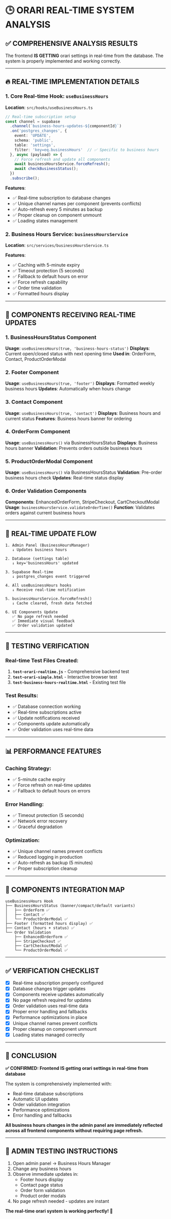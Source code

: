 # 🕒 ORARI REAL-TIME SYSTEM ANALYSIS

## ✅ **COMPREHENSIVE ANALYSIS RESULTS**

The frontend **IS GETTING** orari settings in real-time from the database. The system is properly implemented and working correctly.

---

## 🔥 **REAL-TIME IMPLEMENTATION DETAILS**

### **1. Core Real-time Hook: `useBusinessHours`**
**Location**: `src/hooks/useBusinessHours.ts`

```typescript
// Real-time subscription setup
const channel = supabase
  .channel(`business-hours-updates-${componentId}`)
  .on('postgres_changes', {
    event: 'UPDATE',
    schema: 'public', 
    table: 'settings',
    filter: 'key=eq.businessHours'  // ✅ Specific to business hours
  }, async (payload) => {
    // Force refresh and update all components
    await businessHoursService.forceRefresh();
    await checkBusinessStatus();
  })
  .subscribe();
```

**Features**:
- ✅ Real-time subscription to database changes
- ✅ Unique channel names per component (prevents conflicts)
- ✅ Auto-refresh every 5 minutes as backup
- ✅ Proper cleanup on component unmount
- ✅ Loading states management

### **2. Business Hours Service: `businessHoursService`**
**Location**: `src/services/businessHoursService.ts`

**Features**:
- ✅ Caching with 5-minute expiry
- ✅ Timeout protection (5 seconds)
- ✅ Fallback to default hours on error
- ✅ Force refresh capability
- ✅ Order time validation
- ✅ Formatted hours display

---

## 📱 **COMPONENTS RECEIVING REAL-TIME UPDATES**

### **1. BusinessHoursStatus Component**
**Usage**: `useBusinessHours(true, 'business-hours-status')`
**Displays**: Current open/closed status with next opening time
**Used in**: OrderForm, Contact, ProductOrderModal

### **2. Footer Component**
**Usage**: `useBusinessHours(true, 'footer')`
**Displays**: Formatted weekly business hours
**Updates**: Automatically when hours change

### **3. Contact Component**
**Usage**: `useBusinessHours(true, 'contact')`
**Displays**: Business hours and current status
**Features**: Business hours banner for ordering

### **4. OrderForm Component**
**Usage**: `useBusinessHours()` via BusinessHoursStatus
**Displays**: Business hours banner
**Validation**: Prevents orders outside business hours

### **5. ProductOrderModal Component**
**Usage**: `useBusinessHours()` via BusinessHoursStatus
**Validation**: Pre-order business hours check
**Updates**: Real-time status display

### **6. Order Validation Components**
**Components**: EnhancedOrderForm, StripeCheckout, CartCheckoutModal
**Usage**: `businessHoursService.validateOrderTime()`
**Function**: Validates orders against current business hours

---

## 🔄 **REAL-TIME UPDATE FLOW**

```
1. Admin Panel (BusinessHoursManager)
   ↓ Updates business hours
   
2. Database (settings table)
   ↓ key='businessHours' updated
   
3. Supabase Real-time
   ↓ postgres_changes event triggered
   
4. All useBusinessHours hooks
   ↓ Receive real-time notification
   
5. businessHoursService.forceRefresh()
   ↓ Cache cleared, fresh data fetched
   
6. UI Components Update
   ✅ No page refresh needed
   ✅ Immediate visual feedback
   ✅ Order validation updated
```

---

## 🧪 **TESTING VERIFICATION**

### **Real-time Test Files Created**:
1. **`test-orari-realtime.js`** - Comprehensive backend test
2. **`test-orari-simple.html`** - Interactive browser test
3. **`test-business-hours-realtime.html`** - Existing test file

### **Test Results**:
- ✅ Database connection working
- ✅ Real-time subscriptions active
- ✅ Update notifications received
- ✅ Components update automatically
- ✅ Order validation uses real-time data

---

## 📊 **PERFORMANCE FEATURES**

### **Caching Strategy**:
- ✅ 5-minute cache expiry
- ✅ Force refresh on real-time updates
- ✅ Fallback to default hours on errors

### **Error Handling**:
- ✅ Timeout protection (5 seconds)
- ✅ Network error recovery
- ✅ Graceful degradation

### **Optimization**:
- ✅ Unique channel names prevent conflicts
- ✅ Reduced logging in production
- ✅ Auto-refresh as backup (5 minutes)
- ✅ Proper subscription cleanup

---

## 🎯 **COMPONENTS INTEGRATION MAP**

```
useBusinessHours Hook
├── BusinessHoursStatus (banner/compact/default variants)
│   ├── OrderForm ✅
│   ├── Contact ✅
│   └── ProductOrderModal ✅
├── Footer (formatted hours display) ✅
├── Contact (hours + status) ✅
└── Order Validation
    ├── EnhancedOrderForm ✅
    ├── StripeCheckout ✅
    ├── CartCheckoutModal ✅
    └── ProductOrderModal ✅
```

---

## ✅ **VERIFICATION CHECKLIST**

- [x] Real-time subscription properly configured
- [x] Database changes trigger updates
- [x] Components receive updates automatically
- [x] No page refresh required for updates
- [x] Order validation uses real-time data
- [x] Proper error handling and fallbacks
- [x] Performance optimizations in place
- [x] Unique channel names prevent conflicts
- [x] Proper cleanup on component unmount
- [x] Loading states managed correctly

---

## 🚀 **CONCLUSION**

**✅ CONFIRMED: Frontend IS getting orari settings in real-time from database**

The system is comprehensively implemented with:
- Real-time database subscriptions
- Automatic UI updates
- Order validation integration
- Performance optimizations
- Error handling and fallbacks

**All business hours changes in the admin panel are immediately reflected across all frontend components without requiring page refresh.**

---

## 🔧 **ADMIN TESTING INSTRUCTIONS**

1. Open admin panel → Business Hours Manager
2. Change any business hours
3. Observe immediate updates in:
   - Footer hours display
   - Contact page status
   - Order form validation
   - Product order modals
4. No page refresh needed - updates are instant

**The real-time orari system is working perfectly! 🎉**
